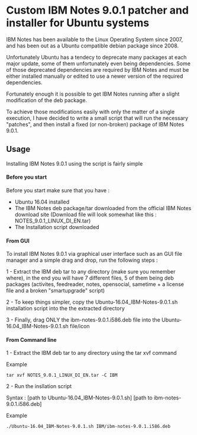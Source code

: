 # Custom IBM Notes 9.0.1 patcher and installer for Ubuntu systems

IBM Notes has been available to the Linux Operating System since 2007, and has been out as a Ubuntu compatible debian package since 2008.

Unfortunately Ubuntu has a tendecy to deprecate many packages at each major update, some of them unfortunately even being dependencies. Some of those deprecated dependencies are required by IBM Notes and must be either installed manually or edited to use a newer version of the required dependencies.

Fortunately enough it is possible to get IBM Notes running after a slight modification of the deb package.

To achieve those modifications easily with only the matter of a single execution, I have decided to write a small script that will run the necessary "patches", and then install a fixed (or non-broken) package of IBM Notes 9.0.1.

## Usage

Installing IBM Notes 9.0.1 using the script is fairly simple

#### Before you start

Before you start make sure that you have :

* Ubuntu 16.04 installed
* The IBM Notes deb package/tar downloaded from the official IBM Notes download site (Download file will look somewhat like this : NOTES_9.0.1_LINUX_DI_EN.tar)
* The Installation script downloaded

#### From GUI

To install IBM Notes 9.0.1 via graphical user interface such as an GUI file manager and a simple drag and drop, run the following steps :

1 - Extract the IBM deb tar to any directory (make sure you remember where), in the end you will have 7 different files, 5 of them being deb packages (activites, feedreader, notes, opensocial, sametime + a license file and a broken "smartupgrade" script)

2 - To keep things simpler, copy the Ubuntu-16.04_IBM-Notes-9.0.1.sh installation script into the the extracted directory

3 - Finally, drag ONLY the ibm-notes-9.0.1.i586.deb file into the Ubuntu-16.04_IBM-Notes-9.0.1.sh file/icon

#### From Command line

1 - Extract the IBM deb tar to any directory using the tar xvf command

Example
```
tar xvf NOTES_9.0.1_LINUX_DI_EN.tar -C IBM
```

2 - Run the insllation script 

Syntax : \[path to Ubuntu-16.04_IBM-Notes-9.0.1.sh\] \[path to ibm-notes-9.0.1.i586.deb\]

Example
```
./Ubuntu-16.04_IBM-Notes-9.0.1.sh IBM/ibm-notes-9.0.1.i586.deb
```

###
